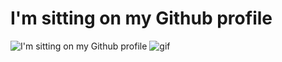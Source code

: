 # I'm sitting on my Github profile
![I'm sitting on my Github profile](https://i.imgur.com/kqigBRR.jpg)
![gif](https://66.media.tumblr.com/9928d0e510741aed0863efeca4fce19b/tumblr_ndsqgsv7331tk1vn4o1_400.gifv)
